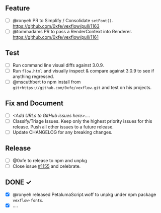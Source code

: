 ## Feature
- [ ] @ronyeh PR to Simplify / Consolidate `setFont()`. https://github.com/0xfe/vexflow/pull/1163
- [ ] @tommadams PR to pass a RenderContext into Renderer. https://github.com/0xfe/vexflow/pull/1161

## Test
- [ ] Run command line visual diffs against 3.0.9.
- [ ] Run `flow.html` and visually inspect & compare against 3.0.9 to see if anything regressed.
- [ ] @mscuthbert to npm install from `git+https://github.com/0xfe/vexflow.git` and test on his projects.

## Fix and Document
- [ ] _\<Add URLs to GitHub issues here\>...._
- [ ] Classify/Triage Issues. Keep only the highest priority issues for this release. Push all other issues to a future release.
- [ ] Update CHANGELOG for any breaking changes.

## Release
- [ ] @0xfe to release to npm and unpkg
- [ ] Close issue [#1155](/0xfe/vexflow/issues/1155) and celebrate.

## DONE ✓
- [x] @ronyeh released PetalumaScript.woff to unpkg under npm package `vexflow-fonts`.
- [x] ....